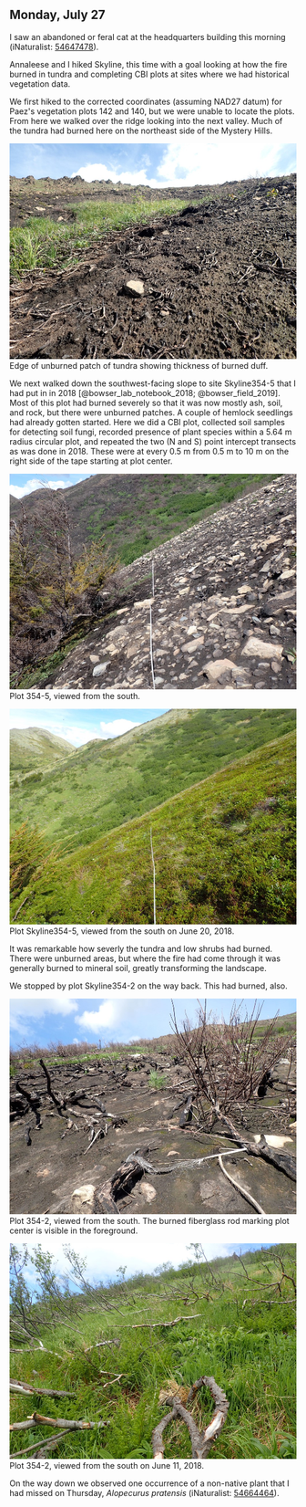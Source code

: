 
## Monday, July 27

<!-- 07:30-17:45 -->

I saw an abandoned or feral cat at the headquarters building this morning (iNaturalist: [54647478](https://www.inaturalist.org/observations/54647478)).

Annaleese and I hiked Skyline, this time with a goal looking at how the fire burned in tundra and completing CBI plots at sites where we had historical vegetation data.

We first hiked to the corrected coordinates (assuming NAD27 datum) for Paez's vegetation plots 142 and 140, but we were unable to locate the plots. From here we walked over the ridge looking into the next valley. Much of the tundra had burned here on the northeast side of the Mystery Hills.

![Edge of unburned patch of tundra showing thickness of burned duff.](2020-07-27_burn_edge.jpg)\
Edge of unburned patch of tundra showing thickness of burned duff.

We next walked down the southwest-facing slope to site Skyline354-5 that I had put in in 2018 [@bowser_lab_notebook_2018; @bowser_field_2019]. Most of this plot had burned severely so that it was now mostly ash, soil, and rock, but there were unburned patches. A couple of hemlock seedlings had already gotten started. Here we did a CBI plot, collected soil samples for detecting soil fungi, recorded presence of plant species within a 5.64 m radius circular plot, and repeated the two (N and S) point intercept transects as was done in 2018. These were at every 0.5 m from 0.5 m to 10 m on the right side of the tape starting at plot center.

![Plot Skyline354-5, viewed from the south.](2020-07-27_plot_354-5.jpg)\
Plot 354-5, viewed from the south.

![Plot Skyline354-5, viewed from the south on June 20, 2018.](2018-06-20_plot_354-5.jpg)\
Plot Skyline354-5, viewed from the south on June 20, 2018.

It was remarkable how severly the tundra and low shrubs had burned. There were unburned areas, but where the fire had come through it was generally burned to mineral soil, greatly transforming the landscape.

We stopped by plot Skyline354-2 on the way back. This had burned, also.

![Plot 354-2, viewed from the south.](2020-07-27_plot_354-2.jpg)\
Plot 354-2, viewed from the south. The burned fiberglass rod marking plot center is visible in the foreground.

![Plot 354-2, viewed from the south on June 11, 2018.](2018-06-11_plot_354-2.jpg)\
Plot 354-2, viewed from the south on June 11, 2018.

On the way down we observed one occurrence of a non-native plant that I had missed on Thursday, *Alopecurus pratensis* (iNaturalist: [54664464](https://www.inaturalist.org/observations/54664464)).

